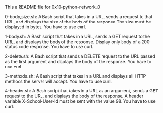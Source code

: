 This a README file for 0x10-python-network_0

0-body_size.sh: A Bash script that takes in a URL, sends a request to that URL, and displays the size of the body of the response The size must be displayed in bytes. You have to use curl.

1-body.sh: A Bash script that takes in a URL, sends a GET request to the URL, and displays the body of the response. Display only body of a 200 status code response. You have to use curl.

2-delete.sh: A Bash script that sends a DELETE request to the URL passed as the first argument and displays the body of the response. You have to use curl.

3-methods.sh: A Bash script that takes in a URL and displays all HTTP methods the server will accept. You have to use curl.

4-header.sh: A Bash script that takes in a URL as an argument, sends a GET request to the URL, and displays the body of the response. A header variable X-School-User-Id must be sent with the value 98. You have to use curl.
